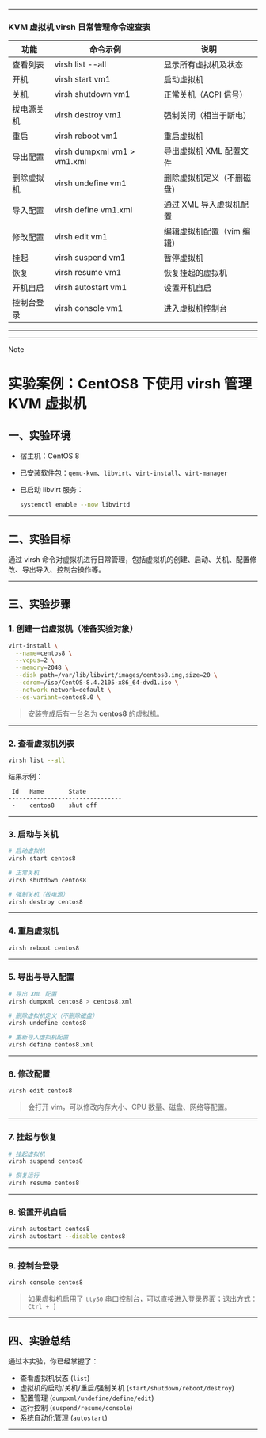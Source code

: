 <html>
<body>
<hr>
<h3>KVM 虚拟机 virsh 日常管理命令速查表</h3>

功能 | 命令示例 | 说明
-- | -- | --
查看列表 | virsh list --all | 显示所有虚拟机及状态
开机 | virsh start vm1 | 启动虚拟机
关机 | virsh shutdown vm1 | 正常关机（ACPI 信号）
拔电源关机 | virsh destroy vm1 | 强制关闭（相当于断电）
重启 | virsh reboot vm1 | 重启虚拟机
导出配置 | virsh dumpxml vm1 > vm1.xml | 导出虚拟机 XML 配置文件
删除虚拟机 | virsh undefine vm1 | 删除虚拟机定义（不删磁盘）
导入配置 | virsh define vm1.xml | 通过 XML 导入虚拟机配置
修改配置 | virsh edit vm1 | 编辑虚拟机配置（vim 编辑）
挂起 | virsh suspend vm1 | 暂停虚拟机
恢复 | virsh resume vm1 | 恢复挂起的虚拟机
开机自启 | virsh autostart vm1 | 设置开机自启
控制台登录 | virsh console vm1 | 进入虚拟机控制台


<hr>
</body>
</html>


---

> [!note]
> # 实验案例：CentOS8 下使用 virsh 管理 KVM 虚拟机

## 一、实验环境

* 宿主机：CentOS 8
* 已安装软件包：`qemu-kvm`、`libvirt`、`virt-install`、`virt-manager`
* 已启动 libvirt 服务：

  ```bash
  systemctl enable --now libvirtd
  ```

---

## 二、实验目标

通过 virsh 命令对虚拟机进行日常管理，包括虚拟机的创建、启动、关机、配置修改、导出导入、控制台操作等。

---

## 三、实验步骤

### 1. 创建一台虚拟机（准备实验对象）

```bash
virt-install \
  --name=centos8 \
  --vcpus=2 \
  --memory=2048 \
  --disk path=/var/lib/libvirt/images/centos8.img,size=20 \
  --cdrom=/iso/CentOS-8.4.2105-x86_64-dvd1.iso \
  --network network=default \
  --os-variant=centos8.0 \
```

> 安装完成后有一台名为 **centos8** 的虚拟机。

---

### 2. 查看虚拟机列表

```bash
virsh list --all
```

结果示例：

```
 Id   Name       State
--------------------------------
 -    centos8    shut off
```

---

### 3. 启动与关机

```bash
# 启动虚拟机
virsh start centos8

# 正常关机
virsh shutdown centos8

# 强制关机（拔电源）
virsh destroy centos8
```

---

### 4. 重启虚拟机

```bash
virsh reboot centos8
```

---

### 5. 导出与导入配置

```bash
# 导出 XML 配置
virsh dumpxml centos8 > centos8.xml

# 删除虚拟机定义（不删除磁盘）
virsh undefine centos8

# 重新导入虚拟机配置
virsh define centos8.xml
```

---

### 6. 修改配置

```bash
virsh edit centos8
```

> 会打开 vim，可以修改内存大小、CPU 数量、磁盘、网络等配置。

---

### 7. 挂起与恢复

```bash
# 挂起虚拟机
virsh suspend centos8

# 恢复运行
virsh resume centos8
```

---

### 8. 设置开机自启

```bash
virsh autostart centos8
virsh autostart --disable centos8
```

---

### 9. 控制台登录

```bash
virsh console centos8
```

> 如果虚拟机启用了 `ttyS0` 串口控制台，可以直接进入登录界面；退出方式：`Ctrl + ]`

---

## 四、实验总结

通过本实验，你已经掌握了：

* 查看虚拟机状态 (`list`)
* 虚拟机的启动/关机/重启/强制关机 (`start/shutdown/reboot/destroy`)
* 配置管理 (`dumpxml/undefine/define/edit`)
* 运行控制 (`suspend/resume/console`)
* 系统自动化管理 (`autostart`)

---

